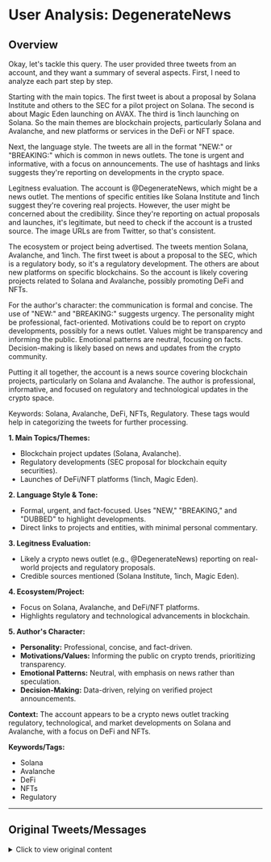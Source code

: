 # User Analysis: DegenerateNews

## Overview

<think>
Okay, let's tackle this query. The user provided three tweets from an account, and they want a summary of several aspects. First, I need to analyze each part step by step.

Starting with the main topics. The first tweet is about a proposal by Solana Institute and others to the SEC for a pilot project on Solana. The second is about Magic Eden launching on AVAX. The third is 1inch launching on Solana. So the main themes are blockchain projects, particularly Solana and Avalanche, and new platforms or services in the DeFi or NFT space.

Next, the language style. The tweets are all in the format "NEW:" or "BREAKING:" which is common in news outlets. The tone is urgent and informative, with a focus on announcements. The use of hashtags and links suggests they're reporting on developments in the crypto space.

Legitness evaluation. The account is @DegenerateNews, which might be a news outlet. The mentions of specific entities like Solana Institute and 1inch suggest they're covering real projects. However, the user might be concerned about the credibility. Since they're reporting on actual proposals and launches, it's legitimate, but need to check if the account is a trusted source. The image URLs are from Twitter, so that's consistent.

The ecosystem or project being advertised. The tweets mention Solana, Avalanche, and 1inch. The first tweet is about a proposal to the SEC, which is a regulatory body, so it's a regulatory development. The others are about new platforms on specific blockchains. So the account is likely covering projects related to Solana and Avalanche, possibly promoting DeFi and NFTs.

For the author's character: the communication is formal and concise. The use of "NEW:" and "BREAKING:" suggests urgency. The personality might be professional, fact-oriented. Motivations could be to report on crypto developments, possibly for a news outlet. Values might be transparency and informing the public. Emotional patterns are neutral, focusing on facts. Decision-making is likely based on news and updates from the crypto community.

Putting it all together, the account is a news source covering blockchain projects, particularly on Solana and Avalanche. The author is professional, informative, and focused on regulatory and technological updates in the crypto space.

Keywords: Solana, Avalanche, DeFi, NFTs, Regulatory. These tags would help in categorizing the tweets for further processing.
</think>

**1. Main Topics/Themes:**  
- Blockchain project updates (Solana, Avalanche).  
- Regulatory developments (SEC proposal for blockchain equity securities).  
- Launches of DeFi/NFT platforms (1inch, Magic Eden).  

**2. Language Style & Tone:**  
- Formal, urgent, and fact-focused. Uses "NEW," "BREAKING," and "DUBBED" to highlight developments.  
- Direct links to projects and entities, with minimal personal commentary.  

**3. Legitness Evaluation:**  
- Likely a crypto news outlet (e.g., @DegenerateNews) reporting on real-world projects and regulatory proposals.  
- Credible sources mentioned (Solana Institute, 1inch, Magic Eden).  

**4. Ecosystem/Project:**  
- Focus on Solana, Avalanche, and DeFi/NFT platforms.  
- Highlights regulatory and technological advancements in blockchain.  

**5. Author's Character:**  
- **Personality:** Professional, concise, and fact-driven.  
- **Motivations/Values:** Informing the public on crypto trends, prioritizing transparency.  
- **Emotional Patterns:** Neutral, with emphasis on news rather than speculation.  
- **Decision-Making:** Data-driven, relying on verified project announcements.  

**Context:** The account appears to be a crypto news outlet tracking regulatory, technological, and market developments on Solana and Avalanche, with a focus on DeFi and NFTs.  

**Keywords/Tags:**  
- Solana  
- Avalanche  
- DeFi  
- NFTs  
- Regulatory
---
## Original Tweets/Messages

<details>
<summary>Click to view original content</summary>

| Type | Content |
|------|---------|
| messages | NEW: @SolanaInstitute, @superstatefunds AND @orca_so, WITH SUPPORT FROM @LowensteinLLP, HAVE SUBMITTED A PROPOSAL TO THE SEC – DUBBED PROJECT OPEN – FOR A PILOT PROJECT TO ENABLE THE ISSUANCE AND TRADING OF EQUITY SECURITIES ON PUBLIC BLOCKCHAIN NETWORKS LIKE SOLANA https://t.co/afMSKT1tKR |
| messages | NEW: NFT MARKETPLACE MAGIC EDEN GOES LIVE ON AVAX https://t.co/IpdsD2JlJp |
| messages | BREAKING: 1INCH LAUNCHES ON SOLANA https://t.co/IDokL4jEYD |

</details>
